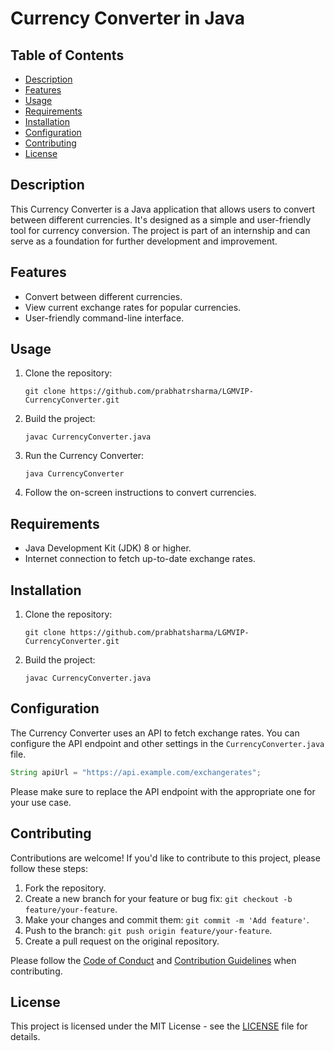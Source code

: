 # Currency Converter in Java

## Table of Contents

- [Description](#description)
- [Features](#features)
- [Usage](#usage)
- [Requirements](#requirements)
- [Installation](#installation)
- [Configuration](#configuration)
- [Contributing](#contributing)
- [License](#license)

## Description

This Currency Converter is a Java application that allows users to convert between different currencies. It's designed as a simple and user-friendly tool for currency conversion. The project is part of an internship and can serve as a foundation for further development and improvement.

## Features

- Convert between different currencies.
- View current exchange rates for popular currencies.
- User-friendly command-line interface.

## Usage

1. Clone the repository:

   ```
   git clone https://github.com/prabhatrsharma/LGMVIP-CurrencyConverter.git
   ```

2. Build the project:

   ```
   javac CurrencyConverter.java
   ```

3. Run the Currency Converter:

   ```
   java CurrencyConverter
   ```

4. Follow the on-screen instructions to convert currencies.

## Requirements

- Java Development Kit (JDK) 8 or higher.
- Internet connection to fetch up-to-date exchange rates.

## Installation

1. Clone the repository:

   ```
   git clone https://github.com/prabhatsharma/LGMVIP-CurrencyConverter.git
   ```

2. Build the project:

   ```
   javac CurrencyConverter.java
   ```

## Configuration

The Currency Converter uses an API to fetch exchange rates. You can configure the API endpoint and other settings in the `CurrencyConverter.java` file.

```java
String apiUrl = "https://api.example.com/exchangerates";
```

Please make sure to replace the API endpoint with the appropriate one for your use case.

## Contributing

Contributions are welcome! If you'd like to contribute to this project, please follow these steps:

1. Fork the repository.
2. Create a new branch for your feature or bug fix: `git checkout -b feature/your-feature`.
3. Make your changes and commit them: `git commit -m 'Add feature'`.
4. Push to the branch: `git push origin feature/your-feature`.
5. Create a pull request on the original repository.

Please follow the [Code of Conduct](CODE_OF_CONDUCT.md) and [Contribution Guidelines](CONTRIBUTING.md) when contributing.

## License

This project is licensed under the MIT License - see the [LICENSE](LICENSE) file for details.